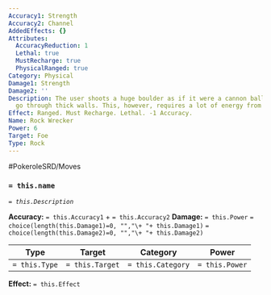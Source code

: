 ```yaml
---
Accuracy1: Strength
Accuracy2: Channel
AddedEffects: {}
Attributes:
  AccuracyReduction: 1
  Lethal: true
  MustRecharge: true
  PhysicalRanged: true
Category: Physical
Damage1: Strength
Damage2: ''
Description: The user shoots a huge boulder as if it were a cannon ball that can even
  go through thick walls. This, however, requires a lot of energy from the user.
Effect: Ranged. Must Recharge. Lethal. -1 Accuracy.
Name: Rock Wrecker
Power: 6
Target: Foe
Type: Rock
---
```


#PokeroleSRD/Moves

### `= this.name` 
*`= this.Description`*

**Accuracy:** `= this.Accuracy1` + `= this.Accuracy2`
**Damage:** `= this.Power` `= choice(length(this.Damage1)=0, "","\+ "+ this.Damage1)` `= choice(length(this.Damage2)=0, "","\+ "+ this.Damage2)`

| Type          | Target          | Category          | Power          |
| ------------- | --------------- | ----------------  | -------------- |
| `= this.Type` | `= this.Target` | `= this.Category` | `= this.Power` | 

**Effect:** `= this.Effect`